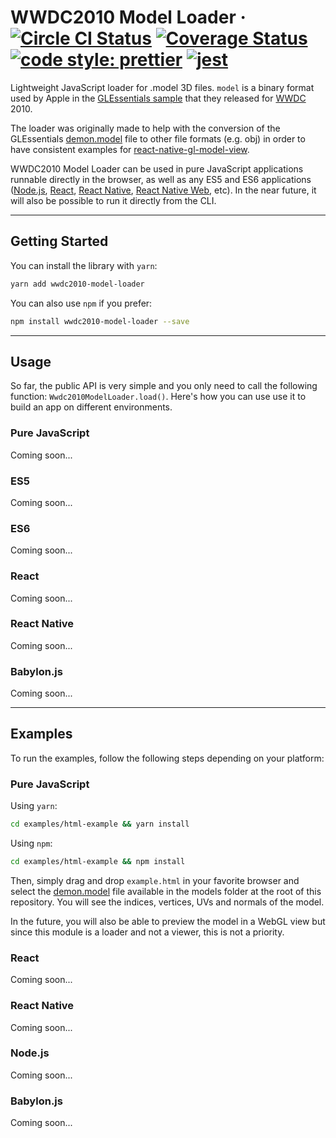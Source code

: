 # WWDC2010 Model Loader &middot; [![Circle CI Status](https://circleci.com/gh/PatriceVignola/wwdc2010-model-loader.svg?style=shield)](https://circleci.com/gh/PatriceVignola/wwdc2010-model-loader) [![Coverage Status](https://coveralls.io/repos/github/PatriceVignola/wwdc2010-model-loader/badge.svg?branch=master)](https://coveralls.io/github/PatriceVignola/wwdc2010-model-loader?branch=master) [![code style: prettier](https://img.shields.io/badge/code_style-prettier-ff69b4.svg?style=flat-square)](https://github.com/prettier/prettier) [![jest](https://facebook.github.io/jest/img/jest-badge.svg)](https://github.com/facebook/jest)

Lightweight JavaScript loader for .model 3D files. `model` is a binary format used by Apple in the [GLEssentials sample](https://developer.apple.com/library/content/samplecode/GLEssentials/Introduction/Intro.html) that they released for [WWDC](https://developer.apple.com/wwdc/) 2010.

The loader was originally made to help with the conversion of the GLEssentials [demon.model](https://github.com/PatriceVignola/wwdc2010-model-loader/blob/master/models/demon.model) file to other file formats (e.g. obj) in order to have consistent examples for [react-native-gl-model-view](https://github.com/rastapasta/react-native-gl-model-view).

WWDC2010 Model Loader can be used in pure JavaScript applications runnable directly in the browser, as well as any ES5 and ES6 applications ([Node.js](https://nodejs.org/), [React](https://reactjs.org/), [React Native](https://facebook.github.io/react-native/), [React Native Web](https://github.com/necolas/react-native-web), etc). In the near future, it will also be possible to run it directly from the CLI.

---

## Getting Started

You can install the library with `yarn`:
```sh
yarn add wwdc2010-model-loader
```
You can also use `npm` if you prefer:
```sh
npm install wwdc2010-model-loader --save
```

---

## Usage

So far, the public API is very simple and you only need to call the following function: `Wwdc2010ModelLoader.load()`. Here's how you can use use it to build an app on different environments.

### Pure JavaScript

Coming soon...

### ES5

Coming soon...

### ES6

Coming soon...

### React

Coming soon...

### React Native

Coming soon...

### Babylon.js

Coming soon...

---

## Examples

To run the examples, follow the following steps depending on your platform:

### Pure JavaScript

Using `yarn`:
```sh
cd examples/html-example && yarn install
```

Using `npm`:
```sh
cd examples/html-example && npm install
```

Then, simply drag and drop `example.html` in your favorite browser and select the [demon.model](https://github.com/PatriceVignola/wwdc2010-model-loader/blob/master/models/demon.model) file available in the models folder at the root of this repository. You will see the indices, vertices, UVs and normals of the model.

In the future, you will also be able to preview the model in a WebGL view but since this module is a loader and not a viewer, this is not a priority.

### React

Coming soon...

### React Native

Coming soon...

### Node.js

Coming soon...

### Babylon.js

Coming soon...

